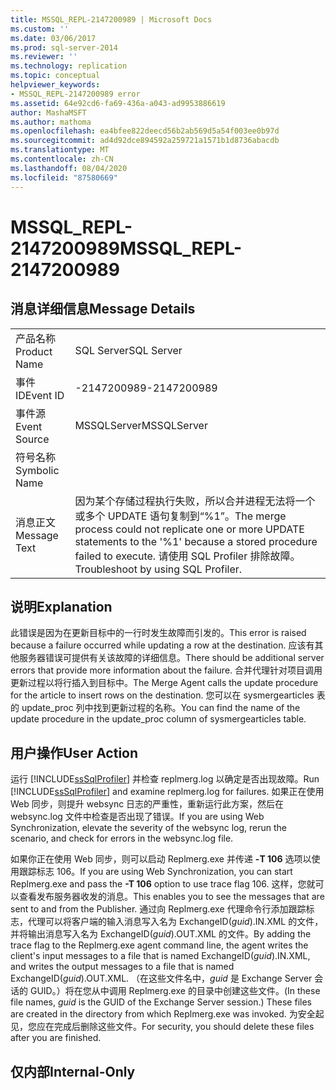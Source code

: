 ```yaml
---
title: MSSQL_REPL-2147200989 | Microsoft Docs
ms.custom: ''
ms.date: 03/06/2017
ms.prod: sql-server-2014
ms.reviewer: ''
ms.technology: replication
ms.topic: conceptual
helpviewer_keywords:
- MSSQL_REPL-2147200989 error
ms.assetid: 64e92cd6-fa69-436a-a043-ad9953886619
author: MashaMSFT
ms.author: mathoma
ms.openlocfilehash: ea4bfee822deecd56b2ab569d5a54f003ee0b97d
ms.sourcegitcommit: ad4d92dce894592a259721a1571b1d8736abacdb
ms.translationtype: MT
ms.contentlocale: zh-CN
ms.lasthandoff: 08/04/2020
ms.locfileid: "87580669"
---
```

# <a name="mssql_repl-2147200989"></a><span data-ttu-id="909ec-102">MSSQL_REPL-2147200989</span><span class="sxs-lookup"><span data-stu-id="909ec-102">MSSQL_REPL-2147200989</span></span>
    
## <a name="message-details"></a><span data-ttu-id="909ec-103">消息详细信息</span><span class="sxs-lookup"><span data-stu-id="909ec-103">Message Details</span></span>  
  
|||  
|-|-|  
|<span data-ttu-id="909ec-104">产品名称</span><span class="sxs-lookup"><span data-stu-id="909ec-104">Product Name</span></span>|<span data-ttu-id="909ec-105">SQL Server</span><span class="sxs-lookup"><span data-stu-id="909ec-105">SQL Server</span></span>|  
|<span data-ttu-id="909ec-106">事件 ID</span><span class="sxs-lookup"><span data-stu-id="909ec-106">Event ID</span></span>|<span data-ttu-id="909ec-107">-2147200989</span><span class="sxs-lookup"><span data-stu-id="909ec-107">-2147200989</span></span>|  
|<span data-ttu-id="909ec-108">事件源</span><span class="sxs-lookup"><span data-stu-id="909ec-108">Event Source</span></span>|<span data-ttu-id="909ec-109">MSSQLServer</span><span class="sxs-lookup"><span data-stu-id="909ec-109">MSSQLServer</span></span>|  
|<span data-ttu-id="909ec-110">符号名称</span><span class="sxs-lookup"><span data-stu-id="909ec-110">Symbolic Name</span></span>||  
|<span data-ttu-id="909ec-111">消息正文</span><span class="sxs-lookup"><span data-stu-id="909ec-111">Message Text</span></span>|<span data-ttu-id="909ec-112">因为某个存储过程执行失败，所以合并进程无法将一个或多个 UPDATE 语句复制到“%1”。</span><span class="sxs-lookup"><span data-stu-id="909ec-112">The merge process could not replicate one or more UPDATE statements to the '%1' because a stored procedure failed to execute.</span></span> <span data-ttu-id="909ec-113">请使用 SQL Profiler 排除故障。</span><span class="sxs-lookup"><span data-stu-id="909ec-113">Troubleshoot by using SQL Profiler.</span></span>|  
  
## <a name="explanation"></a><span data-ttu-id="909ec-114">说明</span><span class="sxs-lookup"><span data-stu-id="909ec-114">Explanation</span></span>  
 <span data-ttu-id="909ec-115">此错误是因为在更新目标中的一行时发生故障而引发的。</span><span class="sxs-lookup"><span data-stu-id="909ec-115">This error is raised because a failure occurred while updating a row at the destination.</span></span> <span data-ttu-id="909ec-116">应该有其他服务器错误可提供有关该故障的详细信息。</span><span class="sxs-lookup"><span data-stu-id="909ec-116">There should be additional server errors that provide more information about the failure.</span></span> <span data-ttu-id="909ec-117">合并代理针对项目调用更新过程以将行插入到目标中。</span><span class="sxs-lookup"><span data-stu-id="909ec-117">The Merge Agent calls the update procedure for the article to insert rows on the destination.</span></span> <span data-ttu-id="909ec-118">您可以在 sysmergearticles 表的 update_proc 列中找到更新过程的名称。</span><span class="sxs-lookup"><span data-stu-id="909ec-118">You can find the name of the update procedure in the update_proc column of sysmergearticles table.</span></span>  
  
## <a name="user-action"></a><span data-ttu-id="909ec-119">用户操作</span><span class="sxs-lookup"><span data-stu-id="909ec-119">User Action</span></span>  
 <span data-ttu-id="909ec-120">运行 [!INCLUDE[ssSqlProfiler](../../includes/sssqlprofiler-md.md)] 并检查 replmerg.log 以确定是否出现故障。</span><span class="sxs-lookup"><span data-stu-id="909ec-120">Run [!INCLUDE[ssSqlProfiler](../../includes/sssqlprofiler-md.md)] and examine replmerg.log for failures.</span></span> <span data-ttu-id="909ec-121">如果正在使用 Web 同步，则提升 websync 日志的严重性，重新运行此方案，然后在 websync.log 文件中检查是否出现了错误。</span><span class="sxs-lookup"><span data-stu-id="909ec-121">If you are using Web Synchronization, elevate the severity of the websync log, rerun the scenario, and check for errors in the websync.log file.</span></span>  
  
 <span data-ttu-id="909ec-122">如果你正在使用 Web 同步，则可以启动 Replmerg.exe 并传递 **-T 106** 选项以使用跟踪标志 106。</span><span class="sxs-lookup"><span data-stu-id="909ec-122">If you are using Web Synchronization, you can start Replmerg.exe and pass the **-T 106** option to use trace flag 106.</span></span> <span data-ttu-id="909ec-123">这样，您就可以查看发布服务器收发的消息。</span><span class="sxs-lookup"><span data-stu-id="909ec-123">This enables you to see the messages that are sent to and from the Publisher.</span></span> <span data-ttu-id="909ec-124">通过向 Replmerg.exe 代理命令行添加跟踪标志，代理可以将客户端的输入消息写入名为 ExchangeID(*guid*).IN.XML 的文件，并将输出消息写入名为 ExchangeID(*guid*).OUT.XML 的文件。</span><span class="sxs-lookup"><span data-stu-id="909ec-124">By adding the trace flag to the Replmerg.exe agent command line, the agent writes the client's input messages to a file that is named ExchangeID(*guid*).IN.XML, and writes the output messages to a file that is named ExchangeID(*guid*).OUT.XML.</span></span> <span data-ttu-id="909ec-125">（在这些文件名中，*guid* 是 Exchange Server 会话的 GUID。）将在您从中调用 Replmerg.exe 的目录中创建这些文件。</span><span class="sxs-lookup"><span data-stu-id="909ec-125">(In these file names, *guid* is the GUID of the Exchange Server session.) These files are created in the directory from which Replmerg.exe was invoked.</span></span> <span data-ttu-id="909ec-126">为安全起见，您应在完成后删除这些文件。</span><span class="sxs-lookup"><span data-stu-id="909ec-126">For security, you should delete these files after you are finished.</span></span>  
  
## <a name="internal-only"></a><span data-ttu-id="909ec-127">仅内部</span><span class="sxs-lookup"><span data-stu-id="909ec-127">Internal-Only</span></span>  
  
